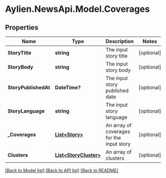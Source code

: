 # Aylien.NewsApi.Model.Coverages
## Properties

Name | Type | Description | Notes
------------ | ------------- | ------------- | -------------
**StoryTitle** | **string** | The input story title | [optional] 
**StoryBody** | **string** | The input story body | [optional] 
**StoryPublishedAt** | **DateTime?** | The input story published date | [optional] 
**StoryLanguage** | **string** | The input story language | [optional] 
**_Coverages** | [**List&lt;Story&gt;**](Story.md) | An array of coverages for the input story | [optional] 
**Clusters** | [**List&lt;StoryCluster&gt;**](StoryCluster.md) | An array of clusters | [optional] 

[[Back to Model list]](../README.md#documentation-for-models) [[Back to API list]](../README.md#documentation-for-api-endpoints) [[Back to README]](../README.md)

